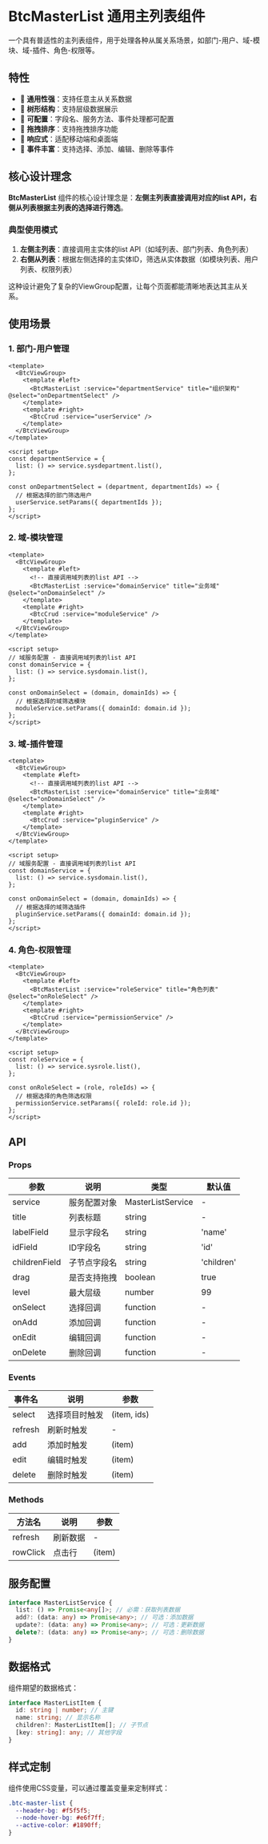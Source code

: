 # BtcMasterList 通用主列表组件

一个具有普适性的主列表组件，用于处理各种从属关系场景，如部门-用户、域-模块、域-插件、角色-权限等。

## 特性

- 🎯 **通用性强**：支持任意主从关系数据
- 🌳 **树形结构**：支持层级数据展示
- 🎨 **可配置**：字段名、服务方法、事件处理都可配置
- 🔄 **拖拽排序**：支持拖拽排序功能
- 📱 **响应式**：适配移动端和桌面端
- 🎪 **事件丰富**：支持选择、添加、编辑、删除等事件

## 核心设计理念

**BtcMasterList** 组件的核心设计理念是：**左侧主列表直接调用对应的list API，右侧从列表根据主列表的选择进行筛选**。

### 典型使用模式

1. **左侧主列表**：直接调用主实体的list API（如域列表、部门列表、角色列表）
2. **右侧从列表**：根据左侧选择的主实体ID，筛选从实体数据（如模块列表、用户列表、权限列表）

这种设计避免了复杂的ViewGroup配置，让每个页面都能清晰地表达其主从关系。

## 使用场景

### 1. 部门-用户管理

```vue
<template>
  <BtcViewGroup>
    <template #left>
      <BtcMasterList :service="departmentService" title="组织架构" @select="onDepartmentSelect" />
    </template>
    <template #right>
      <BtcCrud :service="userService" />
    </template>
  </BtcViewGroup>
</template>

<script setup>
const departmentService = {
  list: () => service.sysdepartment.list(),
};

const onDepartmentSelect = (department, departmentIds) => {
  // 根据选择的部门筛选用户
  userService.setParams({ departmentIds });
};
</script>
```

### 2. 域-模块管理

```vue
<template>
  <BtcViewGroup>
    <template #left>
      <!-- 直接调用域列表的list API -->
      <BtcMasterList :service="domainService" title="业务域" @select="onDomainSelect" />
    </template>
    <template #right>
      <BtcCrud :service="moduleService" />
    </template>
  </BtcViewGroup>
</template>

<script setup>
// 域服务配置 - 直接调用域列表的list API
const domainService = {
  list: () => service.sysdomain.list(),
};

const onDomainSelect = (domain, domainIds) => {
  // 根据选择的域筛选模块
  moduleService.setParams({ domainId: domain.id });
};
</script>
```

### 3. 域-插件管理

```vue
<template>
  <BtcViewGroup>
    <template #left>
      <!-- 直接调用域列表的list API -->
      <BtcMasterList :service="domainService" title="业务域" @select="onDomainSelect" />
    </template>
    <template #right>
      <BtcCrud :service="pluginService" />
    </template>
  </BtcViewGroup>
</template>

<script setup>
// 域服务配置 - 直接调用域列表的list API
const domainService = {
  list: () => service.sysdomain.list(),
};

const onDomainSelect = (domain, domainIds) => {
  // 根据选择的域筛选插件
  pluginService.setParams({ domainId: domain.id });
};
</script>
```

### 4. 角色-权限管理

```vue
<template>
  <BtcViewGroup>
    <template #left>
      <BtcMasterList :service="roleService" title="角色列表" @select="onRoleSelect" />
    </template>
    <template #right>
      <BtcCrud :service="permissionService" />
    </template>
  </BtcViewGroup>
</template>

<script setup>
const roleService = {
  list: () => service.sysrole.list(),
};

const onRoleSelect = (role, roleIds) => {
  // 根据选择的角色筛选权限
  permissionService.setParams({ roleId: role.id });
};
</script>
```

## API

### Props

| 参数          | 说明         | 类型              | 默认值     |
| ------------- | ------------ | ----------------- | ---------- |
| service       | 服务配置对象 | MasterListService | -          |
| title         | 列表标题     | string            | -          |
| labelField    | 显示字段名   | string            | 'name'     |
| idField       | ID字段名     | string            | 'id'       |
| childrenField | 子节点字段名 | string            | 'children' |
| drag          | 是否支持拖拽 | boolean           | true       |
| level         | 最大层级     | number            | 99         |
| onSelect      | 选择回调     | function          | -          |
| onAdd         | 添加回调     | function          | -          |
| onEdit        | 编辑回调     | function          | -          |
| onDelete      | 删除回调     | function          | -          |

### Events

| 事件名  | 说明           | 参数        |
| ------- | -------------- | ----------- |
| select  | 选择项目时触发 | (item, ids) |
| refresh | 刷新时触发     | -           |
| add     | 添加时触发     | (item)      |
| edit    | 编辑时触发     | (item)      |
| delete  | 删除时触发     | (item)      |

### Methods

| 方法名   | 说明     | 参数   |
| -------- | -------- | ------ |
| refresh  | 刷新数据 | -      |
| rowClick | 点击行   | (item) |

## 服务配置

```typescript
interface MasterListService {
  list: () => Promise<any[]>; // 必需：获取列表数据
  add?: (data: any) => Promise<any>; // 可选：添加数据
  update?: (data: any) => Promise<any>; // 可选：更新数据
  delete?: (data: any) => Promise<any>; // 可选：删除数据
}
```

## 数据格式

组件期望的数据格式：

```typescript
interface MasterListItem {
  id: string | number; // 主键
  name: string; // 显示名称
  children?: MasterListItem[]; // 子节点
  [key: string]: any; // 其他字段
}
```

## 样式定制

组件使用CSS变量，可以通过覆盖变量来定制样式：

```scss
.btc-master-list {
  --header-bg: #f5f5f5;
  --node-hover-bg: #e6f7ff;
  --active-color: #1890ff;
}
```
